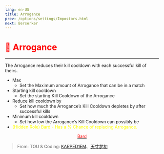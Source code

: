 ```yaml
---
lang: en-US
title: Arrogance
prev: /options/settings/Impostors.html
next: Berserker
---
```


# <font color=red>👑 <b>Arrogance</b></font> <Badge text="Killing" type="tip" vertical="middle"/>
---

The Arrogance reduces their kill cooldown with each successful kill of theirs.
* Max
  * Set the Maximum amount of Arrogance that can be in a match
* Starting kill cooldown
  * Set the starting Kill Cooldown of the Arrogance
* Reduce kill cooldown by
  * Set how much the Arrogance’s Kill Cooldown depletes by after successful kills
* Minimum kill cooldown
  * Set how low the Arrogance’s Kill Cooldown can possibly be
* <font color=yellow>(Hidden Role) Bard - Has a % Chance of replacing Arrogance.</font>

<center>

[<font color="red">Bard</font>](./Bard.html)
</center>

> From: TOU & Coding: [KARPED1EM](https://github.com/KARPED1EM)、[天寸梦初](https://github.com/Huier-Huang)